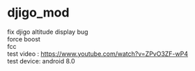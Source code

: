 # djigo_mod
fix djigo altitude display bug   
force boost  
fcc  
test video : https://www.youtube.com/watch?v=ZPvO3ZF-wP4  
test device: android 8.0
